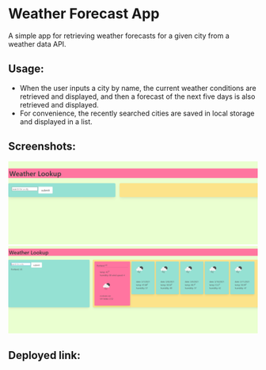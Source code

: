 # Weather Forecast App
A simple app for retrieving weather forecasts for a given city from a weather data API.

## Usage:
* When the user inputs a city by name, the current weather conditions are retrieved and displayed, and then a forecast of the next five days is also retrieved and displayed.
* For convenience, the recently searched cities are saved in local storage and displayed in a list.

## Screenshots:
![A screenshot from before the app has been used.](assets/screen1.png)
![A screenshot from after a search has been done.](assets/screen2.png)


## Deployed link:

